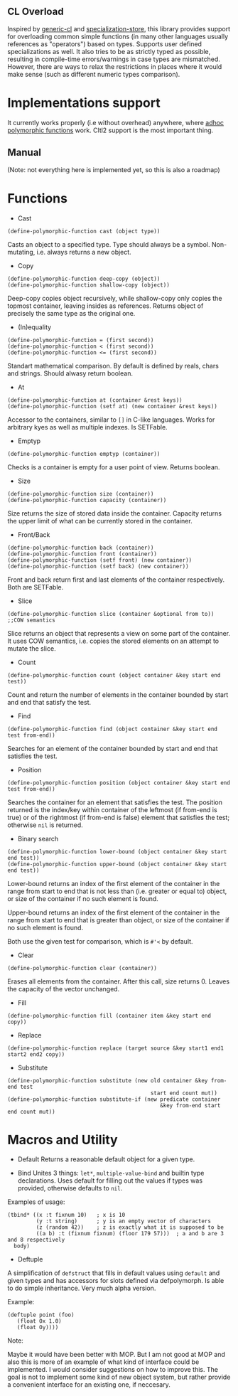 ## CL Overload

Inspired by [generic-cl](https://github.com/alex-gutev/generic-cl) and  [specialization-store](https://github.com/markcox80/specialization-store), this library provides support for overloading common simple functions (in many other languages usually references as "operators") based on types. Supports user defined specializations as well. It also tries to be as strictly typed as possible, resulting in compile-time errors/warnings in case types are mismatched. However, there are ways to relax the restrictions in places where it would make sense (such as different numeric types comparison).


# Implementations support
It currently works properly (i.e without overhead) anywhere, where [adhoc polymorphic functions](https://github.com/digikar99/adhoc-polymorphic-functions) work. Cltl2 support is the most important thing.


## Manual

(Note: not everything here is implemented yet, so this is also a roadmap)

# Functions
- Cast
``` common-lisp
(define-polymorphic-function cast (object type))
```
Casts an object to a specified type. Type should always be a symbol. Non-mutating, i.e. always returns a new object.

- Copy
``` common-lisp
(define-polymorphic-function deep-copy (object))
(define-polymorphic-function shallow-copy (object))
```
Deep-copy copies object recursively, while shallow-copy only copies the topmost container, leaving insides as references. Returns object of precisely the same type as the original one.

- (In)equality
``` common-lisp
(define-polymorphic-function = (first second))
(define-polymorphic-function < (first second))
(define-polymorphic-function <= (first second))
```
Standart mathematical comparison. By default is defined by reals, chars and strings. Should alwasy return boolean.

- At
``` common-lisp
(define-polymorphic-function at (container &rest keys))
(define-polymorphic-function (setf at) (new container &rest keys))
```
Accessor to the containers, similar to `[]` in C-like languages. Works for arbitrary kyes as well as multiple indexes. Is SETFable.

- Emptyp
``` common-lisp
(define-polymorphic-function emptyp (container))
```
Checks is a container is empty for a user point of view. Returns boolean.

- Size

``` common-lisp
(define-polymorphic-function size (container))
(define-polymorphic-function capacity (container))
```
Size returns the size of stored data inside the container. Capacity returns the upper limit of what can be currently stored in the container.


- Front/Back

``` common-lisp
(define-polymorphic-function back (container))
(define-polymorphic-function front (container))
(define-polymorphic-function (setf front) (new container))
(define-polymorphic-function (setf back) (new container))
```
Front and back return first and last elements of the container respectively. Both are SETFable.


- Slice

``` common-lisp
(define-polymorphic-function slice (container &optional from to)) ;;COW semantics
```
Slice returns an object that represents a view on some part of the container. It uses COW semantics, i.e. copies the stored elements on an attempt to mutate the slice.

- Count

``` common-lisp
(define-polymorphic-function count (object container &key start end test))
```
Count and return the number of elements in the container bounded by start and end that satisfy the test.


- Find

``` common-lisp
(define-polymorphic-function find (object container &key start end test from-end))
```
Searches for an element of the container bounded by start and end that satisfies the test.


- Position

``` common-lisp
(define-polymorphic-function position (object container &key start end test from-end))
```
Searches the container for an element that satisfies the test.
The position returned is the index/key within container of the leftmost (if from-end is true) or of the rightmost (if from-end is false) element that satisfies the test; otherwise `nil` is returned.


- Binary search
``` common-lisp
(define-polymorphic-function lower-bound (object container &key start end test))
(define-polymorphic-function upper-bound (object container &key start end test))
```
Lower-bound returns an index of the first element of the container in the range from start to end that is not less than (i.e. greater or equal to) object, or size of the container if no such element is found.

Upper-bound returns an index of the first element of the container in the range from start to end that is greater than object, or size of the container if no such element is found.

Both use the given test for comparison, which is  `#'<` by default.

- Clear

``` common-lisp
(define-polymorphic-function clear (container))
```
Erases all elements from the container. After this call, size returns 0.
Leaves the capacity of the vector unchanged.


- Fill

``` common-lisp
(define-polymorphic-function fill (container item &key start end copy))
```

- Replace

``` common-lisp
(define-polymorphic-function replace (target source &key start1 end1 start2 end2 copy))
```

- Substitute

``` common-lisp
(define-polymorphic-function substitute (new old container &key from-end test
                                             start end count mut))
(define-polymorphic-function substitute-if (new predicate container
                                                &key from-end start end count mut))
```




# Macros and Utility

- Default
Returns a reasonable default object for a given type.

- Bind
Unites 3 things: `let*`, `multiple-value-bind` and builtin type declarations. Uses default for filling out the values if types was provided, otherwise defaults to `nil`.

Examples of usage:

``` common-lisp
(tbind* ((x :t fixnum 10)   ; x is 10
         (y :t string)      ; y is an empty vector of characters
         (z (random 42))    ; z is exactly what it is supposed to be
         ((a b) :t (fixnum fixnum) (floor 179 57)))  ; a and b are 3 and 8 respectively
  body)
```

- Deftuple

A simplification of `defstruct` that fills in default values using `default` and given types and has accessors for slots defined via defpolymorph. Is able to do simple inheritance. Very much alpha version.

Example:
``` common-lisp
(deftuple point (foo)
   (float Ox 1.0)
   (float Oy))))
```


Note: 

Maybe it would have been better with MOP. But I am not good at MOP and also this is more of an example of what kind of interface could be implemented. I would consider suggestions on how to improve this.
The goal is not to implement some kind of new object system, but rather provide a convenient
interface for an existing one, if neccesary.
